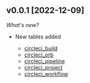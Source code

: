 ## v0.0.1 [2022-12-09]

_What's new?_

- New tables added

  - [circleci_build](https://hub.steampipe.io/plugins/turbot/circleci/tables/circleci_build)
  - [circleci_orb](https://hub.steampipe.io/plugins/turbot/circleci/tables/circleci_orb)
  - [circleci_pipeline](https://hub.steampipe.io/plugins/turbot/circleci/tables/circleci_pipeline)
  - [circleci_project](https://hub.steampipe.io/plugins/turbot/circleci/tables/circleci_project)
  - [circleci_workflow](https://hub.steampipe.io/plugins/turbot/circleci/tables/circleci_workflow)
